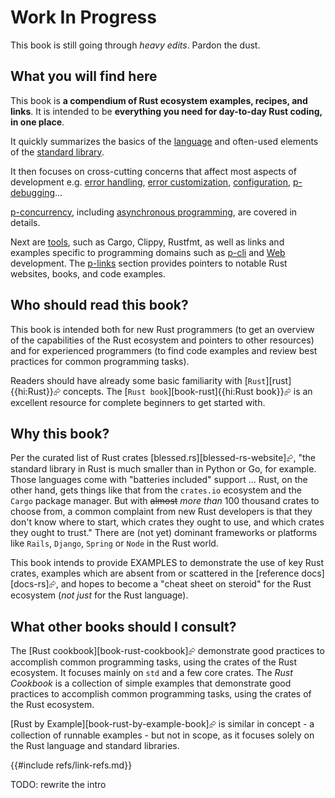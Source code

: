 # Work In Progress

This book is still going through _heavy edits_. Pardon the dust.

## What you will find here

This book is **a compendium of Rust ecosystem examples, recipes, and links**. It is intended to be **everything you need for day-to-day Rust coding, in one place**.

It quickly summarizes the basics of the [language][p-lang] and often-used elements of the [standard library][p-standard-library].

It then focuses on cross-cutting concerns that affect most aspects of development e.g. [error handling][p-errors], [error customization][p-error-customization], [configuration][p-config], [p-debugging][p-debugging]...

[p-concurrency][p-concurrency], including [asynchronous programming][p-asynchronous], are covered in details.

Next are [tools][p-development-tools], such as Cargo, Clippy, Rustfmt, as well as links and examples specific to programming domains such as [p-cli][p-cli] and [Web][p-web-programming] development. The [p-links][p-links] section provides pointers to notable Rust websites, books, and code examples.

## Who should read this book?

This book is intended both for new Rust programmers (to get an overview of the capabilities of the Rust ecosystem and pointers to other resources) and for experienced programmers (to find code examples and review best practices for common programming tasks).

Readers should have already some basic familiarity with [`Rust`][rust]{{hi:Rust}}⮳ concepts. The [`Rust book`][book-rust]{{hi:Rust book}}⮳ is an excellent resource for complete beginners to get started with.

## Why this book?

Per the curated list of Rust crates [blessed.rs][blessed-rs-website]⮳, "the standard library in Rust is much smaller than in Python or Go, for example. Those languages come with "batteries included" support ... Rust, on the other hand, gets things like that from the `crates.io` ecosystem and the `Cargo` package manager. But with ~~almost~~ _more than_ 100 thousand crates to choose from, a common complaint from new Rust developers is that they don't know where to start, which crates they ought to use, and which crates they ought to trust." There are (not yet) dominant frameworks or platforms like `Rails`, `Django`, `Spring` or `Node` in the Rust world.

This book intends to provide EXAMPLES to demonstrate the use of key Rust crates, examples which are absent from or scattered in the [reference docs][docs-rs]⮳, and hopes to become a "cheat sheet on steroid" for the Rust ecosystem (_not just_ for the Rust language).

## What other books should I consult?

The [Rust cookbook][book-rust-cookbook]⮳ demonstrate good practices to accomplish common programming tasks, using the crates of the Rust ecosystem. It focuses mainly on `std` and a few core crates. The _Rust Cookbook_ is a collection of simple examples that demonstrate good practices to accomplish common programming tasks, using the crates of the Rust ecosystem.

[Rust by Example][book-rust-by-example-book]⮳ is similar in concept - a collection of runnable examples - but not in scope, as it focuses solely on the Rust language and standard libraries.

[p-asynchronous]: categories/asynchronous/index.md
[p-cli]: categories/command-line-interface/index.md
[p-concurrency]: categories/concurrency/index.md
[p-config]: categories/config/index.md
[p-development-tools]: categories/development-tools/index.md
[p-errors]: categories/rust-patterns/errors/index.md
[p-error-customization]: categories/rust-patterns/error_customization.md
[p-lang]: lang/index.md
[p-links]: links/index.md
[p-debugging]: categories/development-tools_debugging/index.md
[p-standard-library]: standard_library/index.md
[p-web-programming]: categories/web-programming/index.md
{{#include refs/link-refs.md}}

<div class="hidden">
TODO: rewrite the intro
</div>
